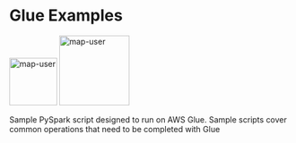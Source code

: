 # Glue Examples

<img width="85" alt="map-user" src="https://img.shields.io/badge/views-749-green"> <img width="125" alt="map-user" src="https://img.shields.io/badge/unique visits-171-green">

Sample PySpark script designed to run on AWS Glue. Sample scripts cover common operations that need to be completed with Glue
